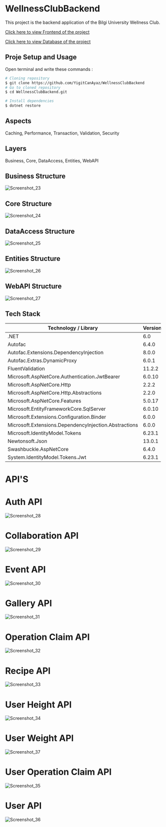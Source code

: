 # WellnessClubBackend


This project is the backend application of the Bilgi University Wellness Club.

[Click here to view Frontend of the project](https://github.com/YigitCanAyaz/WellnessClubFrontend "Frontend")

[Click here to view Database of the project](https://github.com/YigitCanAyaz/WellnessClubDatabase "Database")

## Proje Setup and Usage

Open terminal and write these commands :

```bash
# Cloning repository
$ git clone https://github.com/YigitCanAyaz/WellnessClubBackend
# Go to cloned repository
$ cd WellnessClubBackend.git

# Install dependencies
$ dotnet restore
```

## Aspects
Caching, Performance, Transaction, Validation, Security

## Layers
Business, Core, DataAccess, Entities, WebAPI

## Business Structure
![Screenshot_23](https://user-images.githubusercontent.com/54958108/197277821-1dc91f0d-475a-4adf-8477-cd5799822ef6.png)

## Core Structure
![Screenshot_24](https://user-images.githubusercontent.com/54958108/197278050-518003d8-32a9-416a-8889-da068aa9a479.png)


## DataAccess Structure
![Screenshot_25](https://user-images.githubusercontent.com/54958108/197277997-f3240a04-390f-4388-8665-7270699c1a29.png)

## Entities Structure
![Screenshot_26](https://user-images.githubusercontent.com/54958108/197278081-29e1cfec-55da-4595-9865-ee04e6bd0f75.png)

## WebAPI Structure
![Screenshot_27](https://user-images.githubusercontent.com/54958108/197278132-6d4ec974-764a-44aa-bee9-bc77d6e476b5.png)

## Tech Stack
| Technology / Library | Version |
| ------------- | ------------- |
| .NET | 6.0 |
| Autofac | 6.4.0 |
| Autofac.Extensions.DependencyInjection | 8.0.0 |
| Autofac.Extras.DynamicProxy | 6.0.1 |
| FluentValidation | 11.2.2 |
| Microsoft.AspNetCore.Authentication.JwtBearer | 6.0.10 |
| Microsoft.AspNetCore.Http | 2.2.2 |
| Microsoft.AspNetCore.Http.Abstractions | 2.2.0 |
| Microsoft.AspNetCore.Features | 5.0.17 |
| Microsoft.EntityFrameworkCore.SqlServer | 6.0.10 |
| Microsoft.Extensions.Configuration.Binder | 6.0.0 |
| Microsoft.Extensions.DependencyInjection.Abstractions | 6.0.0 |
| Microsoft.IdentityModel.Tokens | 6.23.1 |
| Newtonsoft.Json | 13.0.1 |
| Swashbuckle.AspNetCore | 6.4.0 |
| System.IdentityModel.Tokens.Jwt | 6.23.1 |

# API'S

# Auth API
![Screenshot_28](https://user-images.githubusercontent.com/54958108/197280222-e800291b-f797-47ac-b7c8-5645e17b2d8c.png)

# Collaboration API
![Screenshot_29](https://user-images.githubusercontent.com/54958108/197280257-d1c1859e-72df-4854-a6fc-506fa4f4535b.png)

# Event API
![Screenshot_30](https://user-images.githubusercontent.com/54958108/197280291-7540cbac-c3b4-4be1-b041-c6a7c30f89ed.png)

# Gallery API
![Screenshot_31](https://user-images.githubusercontent.com/54958108/197280311-de71d0a8-6476-41ea-b5aa-42b70557f7d2.png)

# Operation Claim API
![Screenshot_32](https://user-images.githubusercontent.com/54958108/197280354-159f3c71-f6d7-41e4-ae4c-809dab86889d.png)

# Recipe API
![Screenshot_33](https://user-images.githubusercontent.com/54958108/197280365-490361da-17fd-4096-aaf7-471c65cf015e.png)

# User Height API
![Screenshot_34](https://user-images.githubusercontent.com/54958108/197280390-d381709f-6f2f-492e-b9f4-162b76d91b0d.png)

# User Weight API
![Screenshot_37](https://user-images.githubusercontent.com/54958108/197280438-2ca0d3e2-1aff-4a09-9091-482344601e10.png)

# User Operation Claim API
![Screenshot_35](https://user-images.githubusercontent.com/54958108/197280504-dafcc6df-fab5-4522-96fc-5a9b4fd0366f.png)

# User API
![Screenshot_36](https://user-images.githubusercontent.com/54958108/197280531-dab9758a-b16f-4253-b93c-788b4d9a6884.png)
